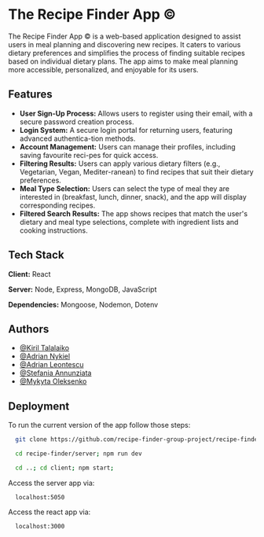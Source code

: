 # The Recipe Finder App ©

The Recipe Finder App © is a web-based application designed to assist users in meal planning and discovering new recipes. It caters to various dietary preferences and simplifies the process of finding suitable recipes based on individual dietary plans. The app aims to make meal planning more accessible, personalized, and enjoyable for its users.


## Features

- **User Sign-Up Process:** Allows users to register using their email, with a secure password creation process.
- **Login System:** A secure login portal for returning users, featuring advanced authentica-tion methods.
- **Account Management:** Users can manage their profiles, including saving favourite reci-pes for quick access.
- **Filtering Results:** Users can apply various dietary filters (e.g., Vegetarian, Vegan, Mediter-ranean) to find recipes that suit their dietary preferences.
- **Meal Type Selection:** Users can select the type of meal they are interested in (breakfast, lunch, dinner, snack), and the app will display corresponding recipes.
- **Filtered Search Results:** The app shows recipes that match the user's dietary and meal type selections, complete with ingredient lists and cooking instructions.
## Tech Stack

**Client:** React

**Server:** Node, Express, MongoDB, JavaScript

**Dependencies:** Mongoose, Nodemon, Dotenv
## Authors

- [@Kiril Talalaiko](https://github.com/ervette)
- [@Adrian Nykiel](https://github.com/adrian9211)
- [@Adrian Leontescu](https://github.com/Ady119)
- [@Stefania Annunziata]()
- [@Mykyta Oleksenko](https://github.com/mykytaoleksenko)

## Deployment

To run the current version of the app follow those steps:

```bash
  git clone https://github.com/recipe-finder-group-project/recipe-finder.git
```

```bash
  cd recipe-finder/server; npm run dev
```

```bash
  cd ..; cd client; npm start;
```

Access the server app via:

```
  localhost:5050
```

Access the react app via:

```
  localhost:3000
```
